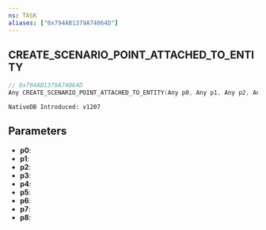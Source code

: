 ```yaml
---
ns: TASK
aliases: ["0x794AB1379A74064D"]
---
```

## CREATE_SCENARIO_POINT_ATTACHED_TO_ENTITY

```c
// 0x794AB1379A74064D
Any CREATE_SCENARIO_POINT_ATTACHED_TO_ENTITY(Any p0, Any p1, Any p2, Any p3, Any p4, Any p5, Any p6, Any p7, Any p8);
```

```
NativeDB Introduced: v1207
```

## Parameters
* **p0**:
* **p1**:
* **p2**:
* **p3**:
* **p4**:
* **p5**:
* **p6**:
* **p7**:
* **p8**:
